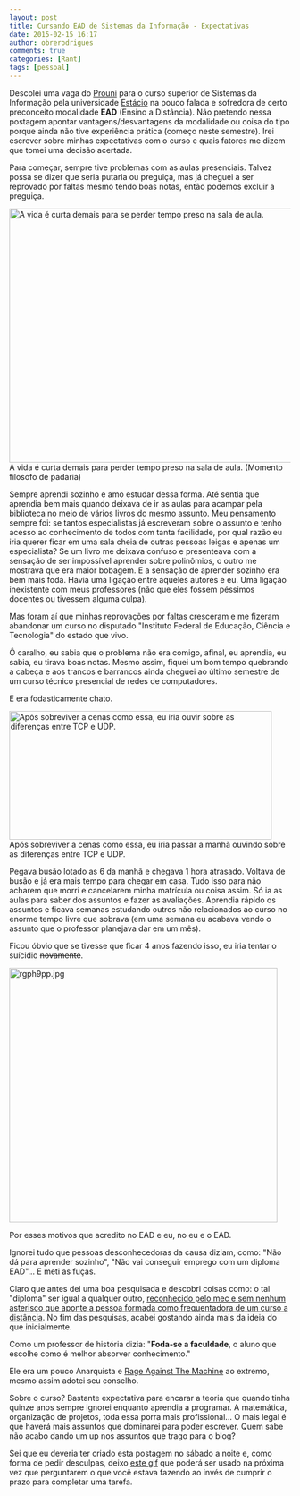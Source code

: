 ```yaml
---
layout: post
title: Cursando EAD de Sistemas da Informação - Expectativas
date: 2015-02-15 16:17
author: obrerodrigues
comments: true
categories: [Rant]
tags: [pessoal]
---
```

Descolei uma vaga do <a href="http://siteprouni.mec.gov.br/" target="_blank">Prouni</a> para o curso superior de Sistemas da Informação pela universidade <a href="http://portal.estacio.br/" target="_blank">Estácio</a> na pouco falada e sofredora de certo preconceito modalidade <strong>EAD</strong> (Ensino a Distância). Não pretendo nessa postagem apontar vantagens/desvantagens da modalidade ou coisa do tipo porque ainda não tive experiência prática (começo neste semestre). Irei escrever sobre minhas expectativas com o curso e quais fatores me dizem que tomei uma decisão acertada.

Para começar, sempre tive problemas com as aulas presenciais. Talvez possa se dizer que seria putaria ou preguiça, mas já cheguei a ser reprovado por faltas mesmo tendo boas notas, então podemos excluir a preguiça.

<a href="https://brenn0.files.wordpress.com/2015/02/deadpoetssocietyfinal.jpg"><img class="size-large wp-image-1124" src="https://preview.ibb.co/hJHJBd/deadpoetssocietyfinal.jpg" alt="A vida é curta demais para se perder tempo preso na sala de aula." width="676" height="454" /></a> A vida é curta demais para perder tempo preso na sala de aula. (Momento filosofo de padaria)

<!--more-->

Sempre aprendi sozinho e amo estudar dessa forma. Até sentia que aprendia bem mais quando deixava de ir as aulas para acampar pela biblioteca no meio de vários livros do mesmo assunto. Meu pensamento sempre foi: se tantos especialistas já escreveram sobre o assunto e tenho acesso ao conhecimento de todos com tanta facilidade, por qual razão eu iria querer ficar em uma sala cheia de outras pessoas leigas e apenas um especialista? Se um livro me deixava confuso e presenteava com a sensação de ser impossível aprender sobre polinômios, o outro me mostrava que era maior bobagem. E a sensação de aprender sozinho era bem mais foda. Havia uma ligação entre aqueles autores e eu. Uma ligação inexistente com meus professores (não que eles fossem péssimos docentes ou tivessem alguma culpa).

Mas foram aí que minhas reprovações por faltas cresceram e me fizeram abandonar um curso no disputado "Instituto Federal de Educação, Ciência e Tecnologia" do estado que vivo.

Ô caralho, eu sabia que o problema não era comigo, afinal, eu aprendia, eu sabia, eu tirava boas notas. Mesmo assim, fiquei um bom tempo quebrando a cabeça e aos trancos e barrancos ainda cheguei ao último semestre de um curso técnico presencial de redes de computadores.

E era fodasticamente chato.

<a href="https://brenn0.files.wordpress.com/2015/02/ebab8921fab3b1a5754ed3bd3cc4c7c5.jpg"><img class="size-full wp-image-1125" src="https://image.ibb.co/jqGH4y/ebab8921fab3b1a5754ed3bd3cc4c7c5.jpg" alt="Após sobreviver a cenas como essa, eu iria ouvir sobre as diferenças entre TCP e UDP." width="470" height="230" /></a> Após sobreviver a cenas como essa, eu iria passar a manhã ouvindo sobre as diferenças entre TCP e UDP.

Pegava busão lotado as 6 da manhã e chegava 1 hora atrasado. Voltava de busão e já era mais tempo para chegar em casa. Tudo isso para não acharem que morri e cancelarem minha matrícula ou coisa assim. Só ia as aulas para saber dos assuntos e fazer as avaliações. Aprendia rápido os assuntos e ficava semanas estudando outros não relacionados ao curso no enorme tempo livre que sobrava (em uma semana eu acabava vendo o assunto que o professor planejava dar em um mês).

Ficou óbvio que se tivesse que ficar 4 anos fazendo isso, eu iria tentar o suícidio <del>novamente</del>.

<a href="https://brenn0.files.wordpress.com/2015/02/rgph9pp-jpg.gif"><img class="aligncenter size-full wp-image-1126" src="https://image.ibb.co/kjNeHJ/rgph9pp_jpg.gif" alt="rgph9pp.jpg" width="480" height="455" /></a>

Por esses motivos que acredito no EAD e eu, no eu e o EAD.

Ignorei tudo que pessoas desconhecedoras da causa diziam, como: "Não dá para aprender sozinho", "Não vai conseguir emprego com um diploma EAD"... E meti as fuças.

Claro que antes dei uma boa pesquisada e descobri coisas como: o tal "diploma" ser igual a qualquer outro, <a href="http://www.ead.com.br/ead/diploma-a-distancia-e-tao-reconhecido-quanto-presencial.html" target="_blank">reconhecido pelo mec e sem nenhum asterisco que aponte a pessoa formada como frequentadora de um curso a distância</a>. No fim das pesquisas, acabei gostando ainda mais da ideia do que inicialmente.

Como um professor de história dizia: "<strong>Foda-se a faculdade</strong>, o aluno que escolhe como é melhor absorver conhecimento."

Ele era um pouco Anarquista e <a href="http://youtu.be/6NEoesmnYU4" target="_blank">Rage Against The Machine</a> ao extremo, mesmo assim adotei seu conselho.

Sobre o curso? Bastante expectativa para encarar a teoria que quando tinha quinze anos sempre ignorei enquanto aprendia a programar. A matemática, organização de projetos, toda essa porra mais profissional... O mais legal é que haverá mais assuntos que dominarei para poder escrever. Quem sabe não acabo dando um up nos assuntos que trago para o blog?

Sei que eu deveria ter criado esta postagem no sábado a noite e, como forma de pedir desculpas, deixo <a href="http://movies.feedbox.info/wp-content/uploads/Futurama-8.gif" target="_blank">este gif</a> que poderá ser usado na próxima vez que perguntarem o que você estava fazendo ao invés de cumprir o prazo para completar uma tarefa.
